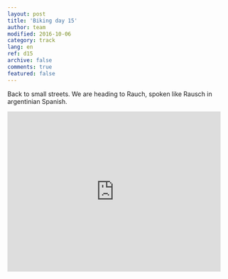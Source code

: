 ```yaml
---   
layout: post 
title: 'Biking day 15'  
author: team 
modified: 2016-10-06
category: track 
lang: en 
ref: d15
archive: false 
comments: true 
featured: false 
--- 
```


 Back to small streets. We are heading to Rauch, spoken like Rausch in argentinian Spanish.                                                                                                                                                                                                                                                                                          

<iframe width='480' height='360' src='http://track-kit.net/maps_s3/?v=embed&track=230350.gpx' frameborder='0' allowfullscreen></iframe>